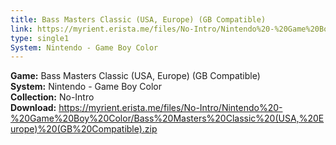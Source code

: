 ```yaml
---
title: Bass Masters Classic (USA, Europe) (GB Compatible)
link: https://myrient.erista.me/files/No-Intro/Nintendo%20-%20Game%20Boy%20Color/Bass%20Masters%20Classic%20(USA,%20Europe)%20(GB%20Compatible).zip
type: single1
System: Nintendo - Game Boy Color
---
```

<b>Game:</b> Bass Masters Classic (USA, Europe) (GB Compatible)<br>
<b>System:</b> Nintendo - Game Boy Color<br>
<b>Collection:</b> No-Intro<br>
<b>Download:</b> https://myrient.erista.me/files/No-Intro/Nintendo%20-%20Game%20Boy%20Color/Bass%20Masters%20Classic%20(USA,%20Europe)%20(GB%20Compatible).zip